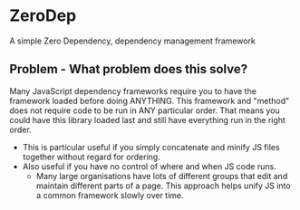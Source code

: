 # ZeroDep

A simple Zero Dependency, dependency management framework

## Problem - What problem does this solve?

Many JavaScript dependency frameworks require you to have the framework loaded before doing ANYTHING. This framework and "method" does not require code to be run in ANY particular order. That means you could have this library loaded last and still have everything run in the right order. 

+ This is particular useful if you simply concatenate and minify JS files together without regard for ordering.
+ Also useful if you have no control of where and when JS code runs.
  - Many large organisations have lots of different groups that edit and maintain different parts of a page. This approach helps unify JS into a common framework slowly over time. 
